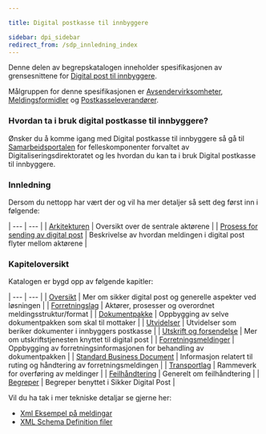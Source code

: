 ```yaml
---

title: Digital postkasse til innbyggere 

sidebar: dpi_sidebar
redirect_from: /sdp_innledning_index
---
```


Denne delen av begrepskatalogen inneholder spesifikasjonen av
grensesnittene for [Digital post til
innbyggere](https://docs.digdir.no).

Målgruppen for denne spesifikasjonen er
[Avsendervirksomheter]({{site.baseurl}}/resources/begrep/sikkerDigitalPost/forretningslag/Aktorer),
[Meldingsformidler]({{site.baseurl}}/resources/begrep/sikkerDigitalPost/forretningslag/Aktorer) og
[Postkasseleverandører]({{site.baseurl}}/resources/begrep/sikkerDigitalPost/forretningslag/Aktorer).

### Hvordan ta i bruk digital postkasse til innbyggere?

Ønsker du å komme igang med Digital postkasse til innbyggere så gå til
[Samarbeidsportalen](https://samarbeid.digdir.no/) for felleskomponenter
forvaltet av Digitaliseringsdirektoratet og les hvordan du kan ta i bruk Digital postkasse til
innbyggere.

### Innledning

Dersom du nettopp har vært der og vil ha mer detaljer så sett deg først
inn i følgende:

| --- | --- |
| [Arkitekturen]({{site.baseurl}}/resources/begrep/sikkerDigitalPost/innledning/arkitektur) | Oversikt over de sentrale aktørene |
| [Prosess for sending av digital post]({{site.baseurl}}/resources/begrep/sikkerDigitalPost/forretningslag/forretningsprosess) | Beskrivelse av hvordan meldingen i digital post flyter mellom aktørene |

### Kapiteloversikt

Katalogen er bygd opp av følgende kapitler:

| --- | --- |
| [Oversikt]({{site.baseurl}}/resources/begrep/felles/) | Mer om sikker digital post og generelle aspekter ved løsningen |
| [Forretningslag]({{site.baseurl}}/resources/begrep/felles/) | Aktører, prosesser og overordnet meldingsstruktur/format |
| [Dokumentpakke]({{site.baseurl}}/resources/begrep/sikkerDigitalPost/forretningslag/Dokumentpakke/) | Oppbygging av selve dokumentpakken som skal til mottaker |
| [Utvidelser]({{site.baseurl}}/resources/begrep/felles/) | Utvidelser som beriker dokumenter i innbyggers postkasse |
| [Utskrift og forsendelse]({{site.baseurl}}/resources/begrep/sikkerDigitalPost/utskrift/) | Mer om utskriftstjenesten knyttet til digital post |
| [Forretningsmeldinger]({{site.baseurl}}/resources/begrep/felles/) | Oppbygging av forretningsinformasjonen for behandling av dokumentpakken |
| [Standard Business Document]({{site.baseurl}}/resources/begrep/felles/) | Informasjon relatert til ruting og håndtering av forretningsmeldingen |
| [Transportlag]({{site.baseurl}}/resources/begrep/felles/) | Rammeverk for overføring av meldinger |
| [Feilhåndtering]({{site.baseurl}}/resources/begrep/felles/) | Generelt om feilhåndtering |
| [Begreper]({{site.baseurl}}/resources/begrep/felles/) | Begreper benyttet i Sikker Digital Post |

Vil du ha tak i mer tekniske detaljar se gjerne her:

  - [Xml Eksempel på meldingar]({{site.baseurl}}/resources/begrep/felles/)
  - [XML Schema Definition filer](xsd/README.md)
